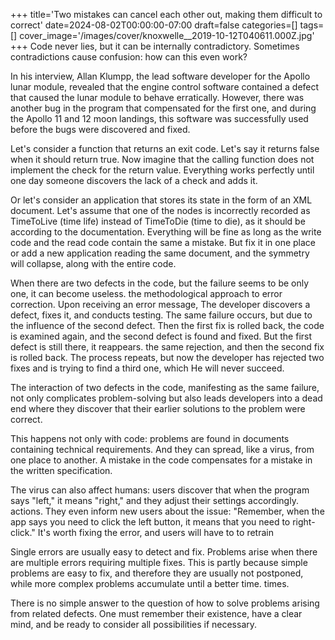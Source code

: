 +++
title='Two mistakes can cancel each other out, making them difficult to correct'
date=2024-08-02T00:00:00-07:00
draft=false
categories=[]
tags=[]
cover_image='/images/cover/knoxwelle__2019-10-12T040611.000Z.jpg'
+++
Code never lies, but it can be internally contradictory. Sometimes contradictions cause confusion: how can this even work?

In his interview, Allan Klumpp, the lead software developer for the Apollo lunar module, revealed that the engine control software contained a defect that caused the lunar module to behave erratically. However, there was another bug in the program that compensated for the first one, and during the Apollo 11 and 12 moon landings, this software was successfully used before the bugs were discovered and fixed.

Let's consider a function that returns an exit code. Let's say it returns false when it should return true. Now imagine that the calling function does not implement the check for the return value. Everything works perfectly until one day someone discovers the lack of a check and adds it.

Or let's consider an application that stores its state in the form of an XML document.
Let's assume that one of the nodes is incorrectly recorded as TimeToLive (time
life) instead of TimeToDie (time to die), as it should be according to the documentation. Everything will be fine as long as the write code and the read code contain the same
a mistake. But fix it in one place or add a new application reading the same document, and the symmetry will collapse, along with the entire code.

When there are two defects in the code, but the failure seems to be only one, it can become useless.
the methodological approach to error correction. Upon receiving an error message,
The developer discovers a defect, fixes it, and conducts testing. The same failure occurs, but due to the influence of the second defect. Then the first fix is rolled back, the code is examined again, and the second defect is found and fixed. But the first defect is still there, it reappears.
the same rejection, and then the second fix is rolled back. The process repeats, but now the developer has rejected two fixes and is trying to find a third one, which
He will never succeed.

The interaction of two defects in the code, manifesting as the same failure, not only complicates problem-solving but also leads developers into a dead end where they discover that their earlier solutions to the problem were correct.

This happens not only with code: problems are found in documents containing technical requirements. And they can spread, like a virus, from one place to another. A mistake in the code compensates for a mistake in the written specification.

The virus can also affect humans: users discover that when the program says "left," it means "right," and they adjust their settings accordingly.
actions. They even inform new users about the issue: "Remember, when the app says you need to click the left button, it means that
you need to right-click." It's worth fixing the error, and users will have to
to retrain

Single errors are usually easy to detect and fix. Problems arise when there are multiple errors requiring multiple fixes. This is partly because simple problems are easy to fix, and therefore they are usually not postponed, while more complex problems accumulate until a better time.
times.

There is no simple answer to the question of how to solve problems arising from related defects. One must remember their existence, have a clear mind, and be ready to consider all possibilities if necessary.